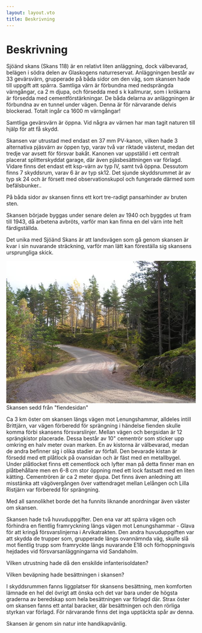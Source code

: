 ```yaml
---
layout: layout.vto
title: Beskrivning
---
```


# Beskrivning

Sjöänd skans (Skans 118) är en relativt liten anläggning, dock välbevarad, belägen i södra delen av Glaskogens naturreservat. Anläggningen består av 33 gevärsvärn, grupperade på båda sidor om den väg, som skansen hade till uppgift att spärra. Samtliga värn är förbundna med nedsprängda värngångar, ca 2 m djupa, och försedda med s k kallmurar, som i krökarna är försedda med cementförstärkningar. De båda delarna av anläggningen är förbundna av en tunnel under vägen. Denna är för närvarande delvis blockerad. Totalt ingår ca 1600 m värngångar!

Samtliga gevärsvärn är öppna. Vid några av värnen har man tagit naturen till hjälp för att få skydd.

Skansen var utrustad med endast en 37 mm PV-kanon, vilken hade 3 alternativa pjäsvärn av öppen typ, varav två var riktade västerut, medan det tredje var avsett för försvar bakåt. Kanonen var uppställd i ett centralt placerat splitterskyddat garage, där även pjäsbesättningen var förlagd. Vidare finns det endast ett ksp-värn av typ IV, samt två öppna. Dessutom finns 7 skyddsrum, varav 6 är av typ sk12. Det sjunde skyddsrummet är av typ sk 24 och är försett med observationskupol och fungerade därmed som befälsbunker..

På båda sidor av skansen finns ett kort tre-radigt pansarhinder av bruten sten.

Skansen började byggas under senare delen av 1940 och byggdes ut fram till 1943, då arbetena avbröts, varför man kan finna en del värn inte helt färdigställda.

Det unika med Sjöänd Skans är att landsvägen som gå genom skansen är kvar i sin nuvarande sträckning, varför man lätt kan föreställa sig skansens ursprungliga skick.

<img src="/img/beskrivning-1.jpg" transform-images="avif webp jpg 300@2" alt="Skansen sedd från fiendesidan" />
Skansen sedd från "fiendesidan"

Ca 3 km öster om skansen längs vägen mot Lenungshammar, alldeles intill Brittjärn, var vägen förberedd för sprängning i händelse fienden skulle komma förbi skansens försvarslinjer. Mellan vägen och bergsidan är 12 sprängkistor placerade. Dessa består av 10" cementrör som sticker upp omkring en halv meter ovan marken. En av kistorna är välbevarad, medan de andra befinner sig i olika stadier av förfall. Den bevarade kistan är försedd med ett plåtlock på ovansidan och är fäst med en metallbygel. Under plåtlocket finns ett cementlock och lyfter man på detta finner man en plåtbehållare men en 6-8 cm stor öppning med ett lock fastsatt med en liten kätting. Cementrören är ca 2 meter djupa. Det finns även anledning att misstänka att vägövergången över vattendraget mellan Lelången och Lilla Ristjärn var förberedd för sprängning.

Med all sannolikhet borde det ha funnits liknande anordningar även väster om skansen.

Skansen hade två huvuduppgifter. Den ena var att spärra vägen och förhindra en fientlig framryckning längs vägen mot Lenungshammar - Glava för att kringå försvarslinjerna i Arvikatrakten. Den andra huvuduppgiften var att skydda de trupper som, grupperade längs ovannämnda väg, skulle slå mot fientlig trupp som framryckte längs nuvarande E18 och förhoppningsvis hejdades vid försvarsanläggningarna vid Sandaholm.

Vilken utrustning hade då den enskilde infanterisoldaten?

Vilken beväpning hade besättningen i skansen?

I skyddsrummen fanns liggplatser för skansens besättning, men komforten lämnade en hel del övrigt att önska och det var bara under de högsta graderna av beredskap som hela besättningen var förlagd där. Strax öster om skansen fanns ett antal baracker, där besättningen och den rörliga styrkan var förlagd. För närvarande finns det inga upptäckta spår av denna.

Skansen är genom sin natur inte handikapvänlig.

